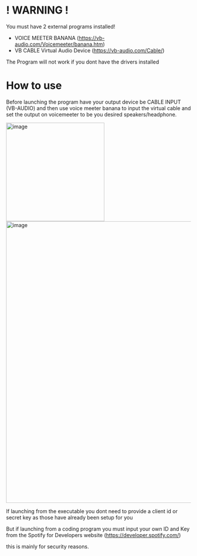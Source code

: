 # ! WARNING !
You must have 2 external programs installed!
- VOICE MEETER BANANA (https://vb-audio.com/Voicemeeter/banana.htm)
- VB CABLE Virtual Audio Device (https://vb-audio.com/Cable/)

The Program will not work if you dont have the drivers installed

# How to use
Before launching the program have your output device be CABLE INPUT (VB-AUDIO) and then use voice meeter banana to input the virtual cable and set the output on voicemeeter to be you desired speakers/headphone.


<img width="268" alt="image" src="https://github.com/user-attachments/assets/a4733a55-071d-4fc0-b491-336112af3f59" />

<img width="766" alt="image" src="https://github.com/user-attachments/assets/05a31a1b-c82a-4f66-bfbf-f1d59459b838" />


If launching from the executable you dont need to provide a client id or secret key as those have already been setup for you

But if launching from a coding program you must input your own ID and Key from the Spotify for Developers website (https://developer.spotify.com/)

this is mainly for security reasons.
